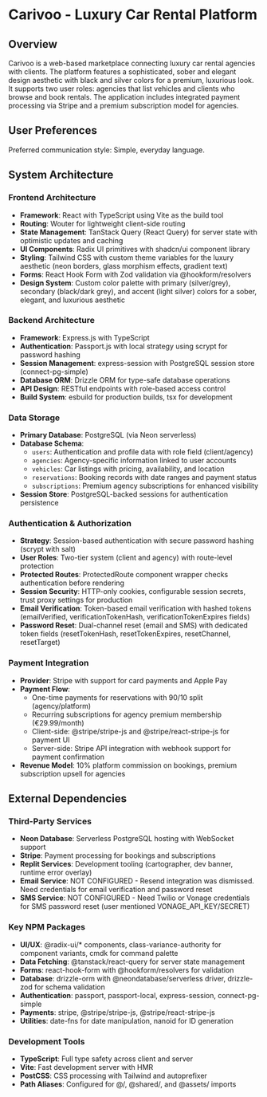 # Carivoo - Luxury Car Rental Platform

## Overview

Carivoo is a web-based marketplace connecting luxury car rental agencies with clients. The platform features a sophisticated, sober and elegant design aesthetic with black and silver colors for a premium, luxurious look. It supports two user roles: agencies that list vehicles and clients who browse and book rentals. The application includes integrated payment processing via Stripe and a premium subscription model for agencies.

## User Preferences

Preferred communication style: Simple, everyday language.

## System Architecture

### Frontend Architecture
- **Framework**: React with TypeScript using Vite as the build tool
- **Routing**: Wouter for lightweight client-side routing
- **State Management**: TanStack Query (React Query) for server state with optimistic updates and caching
- **UI Components**: Radix UI primitives with shadcn/ui component library
- **Styling**: Tailwind CSS with custom theme variables for the luxury aesthetic (neon borders, glass morphism effects, gradient text)
- **Forms**: React Hook Form with Zod validation via @hookform/resolvers
- **Design System**: Custom color palette with primary (silver/grey), secondary (black/dark grey), and accent (light silver) colors for a sober, elegant, and luxurious aesthetic

### Backend Architecture
- **Framework**: Express.js with TypeScript
- **Authentication**: Passport.js with local strategy using scrypt for password hashing
- **Session Management**: express-session with PostgreSQL session store (connect-pg-simple)
- **Database ORM**: Drizzle ORM for type-safe database operations
- **API Design**: RESTful endpoints with role-based access control
- **Build System**: esbuild for production builds, tsx for development

### Data Storage
- **Primary Database**: PostgreSQL (via Neon serverless)
- **Database Schema**:
  - `users`: Authentication and profile data with role field (client/agency)
  - `agencies`: Agency-specific information linked to user accounts
  - `vehicles`: Car listings with pricing, availability, and location
  - `reservations`: Booking records with date ranges and payment status
  - `subscriptions`: Premium agency subscriptions for enhanced visibility
- **Session Store**: PostgreSQL-backed sessions for authentication persistence

### Authentication & Authorization
- **Strategy**: Session-based authentication with secure password hashing (scrypt with salt)
- **User Roles**: Two-tier system (client and agency) with route-level protection
- **Protected Routes**: ProtectedRoute component wrapper checks authentication before rendering
- **Session Security**: HTTP-only cookies, configurable session secrets, trust proxy settings for production
- **Email Verification**: Token-based email verification with hashed tokens (emailVerified, verificationTokenHash, verificationTokenExpires fields)
- **Password Reset**: Dual-channel reset (email and SMS) with dedicated token fields (resetTokenHash, resetTokenExpires, resetChannel, resetTarget)

### Payment Integration
- **Provider**: Stripe with support for card payments and Apple Pay
- **Payment Flow**: 
  - One-time payments for reservations with 90/10 split (agency/platform)
  - Recurring subscriptions for agency premium membership (€29.99/month)
  - Client-side: @stripe/stripe-js and @stripe/react-stripe-js for payment UI
  - Server-side: Stripe API integration with webhook support for payment confirmation
- **Revenue Model**: 10% platform commission on bookings, premium subscription upsell for agencies

## External Dependencies

### Third-Party Services
- **Neon Database**: Serverless PostgreSQL hosting with WebSocket support
- **Stripe**: Payment processing for bookings and subscriptions
- **Replit Services**: Development tooling (cartographer, dev banner, runtime error overlay)
- **Email Service**: NOT CONFIGURED - Resend integration was dismissed. Need credentials for email verification and password reset
- **SMS Service**: NOT CONFIGURED - Need Twilio or Vonage credentials for SMS password reset (user mentioned VONAGE_API_KEY/SECRET)

### Key NPM Packages
- **UI/UX**: @radix-ui/* components, class-variance-authority for component variants, cmdk for command palette
- **Data Fetching**: @tanstack/react-query for server state management
- **Forms**: react-hook-form with @hookform/resolvers for validation
- **Database**: drizzle-orm with @neondatabase/serverless driver, drizzle-zod for schema validation
- **Authentication**: passport, passport-local, express-session, connect-pg-simple
- **Payments**: stripe, @stripe/stripe-js, @stripe/react-stripe-js
- **Utilities**: date-fns for date manipulation, nanoid for ID generation

### Development Tools
- **TypeScript**: Full type safety across client and server
- **Vite**: Fast development server with HMR
- **PostCSS**: CSS processing with Tailwind and autoprefixer
- **Path Aliases**: Configured for @/, @shared/, and @assets/ imports